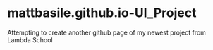 # mattbasile.github.io-UI_Project
Attempting to create another github page of my newest project from Lambda School
